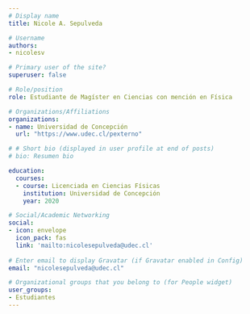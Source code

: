 ```yaml
---
# Display name
title: Nicole A. Sepulveda

# Username
authors:
- nicolesv

# Primary user of the site?
superuser: false

# Role/position
role: Estudiante de Magíster en Ciencias con mención en Física

# Organizations/Affiliations
organizations:
- name: Universidad de Concepción
  url: "https://www.udec.cl/pexterno"

# # Short bio (displayed in user profile at end of posts)
# bio: Resumen bio

education:
  courses:
  - course: Licenciada en Ciencias Físicas
    institution: Universidad de Concepción
    year: 2020

# Social/Academic Networking
social:
- icon: envelope
  icon_pack: fas
  link: 'mailto:nicolesepulveda@udec.cl'
  
# Enter email to display Gravatar (if Gravatar enabled in Config)
email: "nicolesepulveda@udec.cl"

# Organizational groups that you belong to (for People widget)
user_groups:
- Estudiantes
---
```

